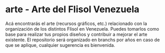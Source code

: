 # arte - Arte del Flisol Venezuela

Acá encontrarás el arte (recursos gráficos, etc.) relacionado con la organización de los distintos Flisol en Venezuela. Puedes tomarlos como base para realizar tus propios diseños y contribuir a mejorar el arte existente. El repositorio será organizado en branchs por años en caso de que se aplique, cualquier sugerencia es bienvenida.
